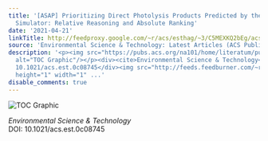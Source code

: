 ```yaml
---
title: '[ASAP] Prioritizing Direct Photolysis Products Predicted by the Chemical Transformation
  Simulator: Relative Reasoning and Absolute Ranking'
date: '2021-04-21'
linkTitle: http://feedproxy.google.com/~r/acs/esthag/~3/C5MEXKQ2bEg/acs.est.0c08745
source: 'Environmental Science & Technology: Latest Articles (ACS Publications)'
description: '<p><img src="https://pubs.acs.org/na101/home/literatum/publisher/achs/journals/content/esthag/0/esthag.ahead-of-print/acs.est.0c08745/20210421/images/medium/es0c08745_0006.gif"
  alt="TOC Graphic"/></p><div><cite>Environmental Science & Technology</cite></div><div>DOI:
  10.1021/acs.est.0c08745</div><img src="http://feeds.feedburner.com/~r/acs/esthag/~4/C5MEXKQ2bEg"
  height="1" width="1" ...'
disable_comments: true
---
```

<p><img src="https://pubs.acs.org/na101/home/literatum/publisher/achs/journals/content/esthag/0/esthag.ahead-of-print/acs.est.0c08745/20210421/images/medium/es0c08745_0006.gif" alt="TOC Graphic"/></p><div><cite>Environmental Science & Technology</cite></div><div>DOI: 10.1021/acs.est.0c08745</div><img src="http://feeds.feedburner.com/~r/acs/esthag/~4/C5MEXKQ2bEg" height="1" width="1" ...